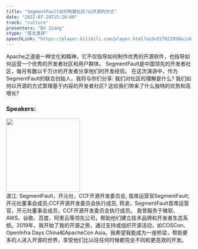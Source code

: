 ```yaml
---
title: "SegmentFault如何构建社区?以开源的方式"
date: "2022-07-29T15:20:00"
track: "culture"
presenters: "Bo Jiang"
stype: "英文演讲"
speechLink: "https://player.bilibili.com/player.html?aid=557022958&cid=806218009&page=1"
---
```

Apache之道是一种文化和精神，它不仅指导如何制作优秀的开源软件，也指导如何运营一个优秀的开发者社区和用户群体。
SegmentFault是中国领先的开发者社区，每月有数以千万计的开发者分享他们的开发经验。
在这次演讲中，作为SegmentFault的联合创始人，我将与你们分享:
我们对社区的理解是什么?
我们如何以开源的方式管理基于内容的开发者社区?
这给我们带来了什么独特的优势和高增长?
 ### Speakers: 
 <img src="images/speaker/1171.png" width="200" /><br>波江: SegmentFault，开元社，CCF开源开发委员会, 首席运营官SegmentFault;开元社董事会成员;CCF开源开发委员会执行成员, 蒋波，SegmentFault首席运营官，开元社董事会成员，CCF开源开发委员会执行成员。
我曾服务于微软、AWS、谷歌、百度、阿里云等领先公司，帮助他们建立技术品牌和开发者生态系统。2019年，我开始了我的开源之旅，通过支持或组织开源活动，如COSCon、OpenInfra Days China和ApacheCon Asia。我希望我能成为一座桥梁，帮助更多的人进入开源的世界，享受他们比以往任何时候都完全不同和更高效的开发。

 